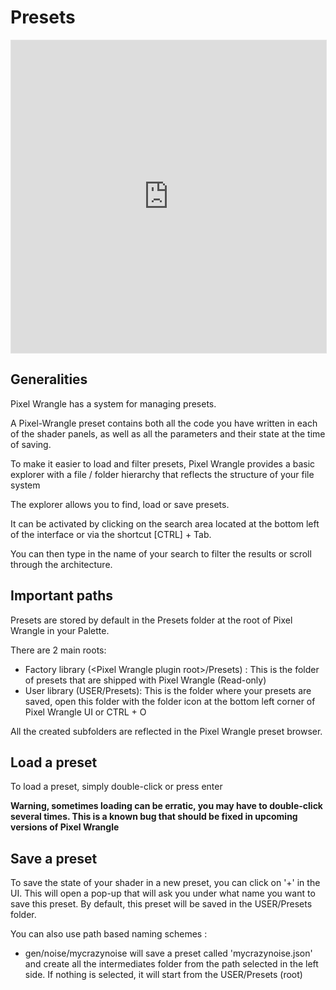 # Presets

<iframe style="border: 1px solid rgba(0, 0, 0, 0.1);" width="100%" height="500px" src="https://www.figma.com/embed?embed_host=share&url=https%3A%2F%2Fwww.figma.com%2Ffile%2FDZoDzaIA6ZhcCWlU0Gr8RC%2FPixel-Wrangle-UI%3Fnode-id%3D153%253A10%26t%3DuJ7kUBcROLYzKe7F-1" allowfullscreen></iframe>

## Generalities

Pixel Wrangle has a system for managing presets.

A Pixel-Wrangle preset contains both all the code you have written in each of the shader panels, as well as all the parameters and their state at the time of saving.

To make it easier to load and filter presets, Pixel Wrangle provides a basic explorer with a file / folder hierarchy that reflects the structure of your file system

The explorer allows you to find, load or save presets.

It can be activated by clicking on the search area located at the bottom left of the interface or via the shortcut [CTRL] + Tab.

You can then type in the name of your search to filter the results or scroll through the architecture.

## Important paths

Presets are stored by default in the Presets folder at the root of Pixel Wrangle in your Palette.  

There are 2 main roots:

- Factory library (\<Pixel Wrangle plugin root>/Presets) : This is the folder of presets that are shipped with Pixel Wrangle (Read-only)
- User library (USER/Presets): This is the folder where your presets are saved, open this folder with the folder icon at the bottom left corner of Pixel Wrangle UI or CTRL + O

All the created subfolders are reflected in the Pixel Wrangle preset browser.

## Load a preset

To load a preset, simply double-click or press enter

**Warning, sometimes loading can be erratic, you may have to double-click several times.
This is a known bug that should be fixed in upcoming versions of Pixel Wrangle**

## Save a preset

To save the state of your shader in a new preset, you can click on '+' in the UI. This will open a pop-up that will ask you under what name you want to save this preset. By default, this preset will be saved in the USER/Presets folder.

You can also use path based naming schemes :

- gen/noise/mycrazynoise will save a preset called 'mycrazynoise.json' and create all the intermediates folder from the path selected in the left side. If nothing is selected, it will start from the USER/Presets (root)
